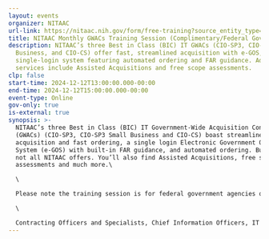 ```yaml
---
layout: events
organizer: NITAAC
url-link: https://nitaac.nih.gov/form/free-training?source_entity_type=node&source_entity_id=172756#no-back
title: NITAAC Monthly GWACs Training Session (Complimentary/Federal Government Only)
description: NITAAC’s three Best in Class (BIC) IT GWACs (CIO-SP3, CIO-SP3 Small
  Business, and CIO-CS) offer fast, streamlined acquisition with e-GOS, a
  single-login system featuring automated ordering and FAR guidance. Additional
  services include Assisted Acquisitions and free scope assessments.
clp: false
start-time: 2024-12-12T13:00:00.000-00:00
end-time: 2024-12-12T15:00:00.000-00:00
event-type: Online
gov-only: true
is-external: true
synopsis: >-
  NITAAC’s three Best in Class (BIC) IT Government-Wide Acquisition Contracts
  (GWACs) (CIO-SP3, CIO-SP3 Small Business and CIO-CS) boast streamlined
  acquisition and fast ordering, a single login Electronic Government Ordering
  System (e-GOS) with built-in FAR guidance, and automated ordering. But that’s
  not all NITAAC offers. You’ll also find Assisted Acquisitions, free scope
  assessments and much more.\

  \

  Please note the training session is for federal government agencies only. If you are not a federal government agency and would like to request a training session, please contact NITAAC Support for assistance.\

  \

  Contracting Officers and Specialists, Chief Information Officers, IT program officials and anyone on your team who is involved in the IT procurement process can benefit from attending a NITAAC training session. All attendees will receive 2 Continuous Learning Points (CLP) for attending this training.
---
```


